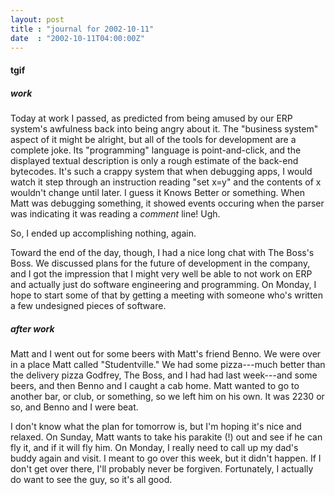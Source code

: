 ```yaml
---
layout: post
title : "journal for 2002-10-11"
date  : "2002-10-11T04:00:00Z"
---
```

<h4>tgif</h4><h5>work</h5>Today at work I passed, as predicted from being amused by our ERP system's awfulness back into being angry about it.  The "business system" aspect of it might be alright, but all of the tools for development are a complete joke. Its "programming" language is point-and-click, and the displayed textual description is only a rough estimate of the back-end bytecodes.  It's such a crappy system that when debugging apps, I would watch it step through an instruction reading "set x=y" and the contents of x wouldn't change until later.  I guess it Knows Better or something.  When Matt was debugging something, it showed events occuring when the parser was indicating it was reading a <em>comment</em> line!  Ugh.

So, I ended up accomplishing nothing, again.

Toward the end of the day, though, I had a nice long chat with The Boss's Boss. We discussed plans for the future of development in the company, and I got the impression that I might very well be able to not work on ERP and actually just do software engineering and programming.  On Monday, I hope to start some of that by getting a meeting with someone who's written a few undesigned pieces of software.<h5>after work </h5>Matt and I went out for some beers with Matt's friend Benno.  We were over in a place Matt called "Studentville."  We had some pizza---much better than the delivery pizza Godfrey, The Boss, and I had had last week---and some beers, and then Benno and I caught a cab home.  Matt wanted to go to another bar, or club, or something, so we left him on his own.  It was 2230 or so, and Benno and I were beat.

I don't know what the plan for tomorrow is, but I'm hoping it's nice and relaxed.  On Sunday, Matt wants to take his parakite (!) out and see if he can fly it, and if it will fly him.  On Monday, I really need to call up my dad's buddy again and visit.  I meant to go over this week, but it didn't happen.  If I don't get over there, I'll probably never be forgiven.  Fortunately, I actually do want to see the guy, so it's all good.

